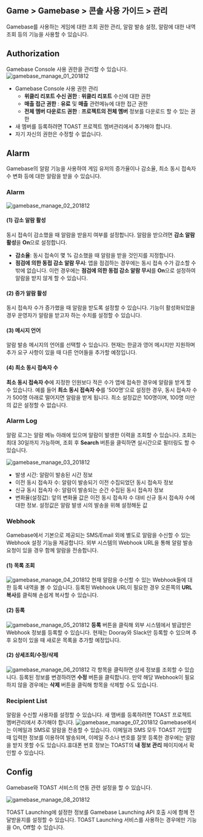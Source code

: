 ## Game > Gamebase > 콘솔 사용 가이드 >  관리

Gamebase를 사용하는 게임에 대한 조회 권한 관리, 알람 발송 설정, 알람에 대한 내역 조회 등의 기능을 사용할 수 있습니다.



## Authorization

Gamebase Console 사용 권한을 관리할 수 있습니다.
![gamebase_manage_01_201812](https://static.toastoven.net/prod_gamebase/Operators_guide/gamebase_manage_01_202003.png)

* Gamebase Console 사용 권한 관리
  * **위클리 리포트 수신 권한** : **위클리 리포트** 수신에 대한 권한
  * **매출 접근 권한** : **유료** 및 **매출** 관련메뉴에 대한 접근 권한
  * **전체 멤버 다운로드 권한** : **프로젝트의 전체 멤버** 정보를 다운로드 할 수 있는 권한
* 새 멤버를 등록하려면 TOAST 프로젝트 멤버관리에서 추가해야 합니다.
* 자기 자신의 권한은 수정할 수 없습니다.


## Alarm

Gamebase의 알람 기능을 사용하여 게임 유저의 증가율이나 감소율, 최소 동시 접속자 수 변화 등에 대한 알람을 받을 수 있습니다.

### Alarm

![gamebase_manage_02_201812](https://static.toastoven.net/prod_gamebase/gamebase_manage_02_201812.png)

#### (1) 감소 알람 활성
동시 접속이 감소했을 때 알람을 받을지 여부를 설정합니다. 알람을 받으려면 **감소 알람 활성**을 **On**으로 설정합니다.

- **감소율**: 동시 접속이 몇 % 감소했을 때 알람을 받을 것인지를 지정합니다.
- **점검에 의한 동접 감소 알람 무시**: 앱을 점검하는 경우에는 동시 접속 수가 감소할 수밖에 없습니다.
  이런 경우에는 **점검에 의한 동접 감소 알람 무시**를 **On**으로 설정하여 알람을 받지 않게 할 수 있습니다.

#### (2) 증가 알람 활성
동시 접속자 수가 증가했을 때 알람을 받도록 설정할 수 있습니다.
기능이 활성화되었을 경우 운영자가 알람을 받고자 하는 수치를 설정할 수 있습니다.

#### (3) 메시지 언어
알람 발송 메시지의 언어를 선택할 수 있습니다. 현재는 한글과 영어 메시지만 지원하며 추가 요구 사항이 있을 때 다른 언어들을 추가할 예정입니다.

#### (4) 최소 동시 접속자 수
**최소 동시 접속자 수**에 지정한 인원보다 적은 수가 앱에 접속한 경우에 알람을 받게 할 수 있습니다. 예를 들어 **최소 동시 접속자 수**를 '500명'으로 설정한 경우, 동시 접속자 수가 500명 아래로 떨어지면 알람을 받게 됩니다. 최소 설정값은 100명이며, 100명 미만의 값은 설정할 수 없습니다.

### Alarm Log

알람 로그는 알람 메뉴 아래에 있으며 알람이 발생한 이력을 조회할 수 있습니다.
조회는 최대 30일까지 가능하며, 조회 후 **Search** 버튼을 클릭하면 실시간으로 필터링도 할 수 있습니다.

![gamebase_manage_03_201812](https://static.toastoven.net/prod_gamebase/gamebase_manage_03_201812.png)

- 발생 시간: 알람이 발송된 시간 정보
- 이전 동시 접속자 수: 알람이 발송되기 이전 수집되었던 동시 접속자 정보
- 신규 동시 접속자 수: 알람이 발송되는 순간 수집된 동시 접속자 정보
- 변화율(설정값): 앞의 변화율 값은 이전 동시 접속자 수 대비 신규 동시 접속자 수에 대한 정보. 설정값은 알람 발생 시의 발송을 위해 설정해둔 값

### Webhook
Gamebase에서 기본으로 제공되는 SMS/Email 외에 별도로 알람을 수신할 수 있는 Webhook 설정 기능을 제공합니다.
외부 시스템의 Webhook URL을 통해 알람 발송 요청이 있을 경우 함께 알람을 전송합니다.

#### (1) 목록 조회
![gamebase_manage_04_201812](https://static.toastoven.net/prod_gamebase/gamebase_manage_04_201812.png)
현재 알람을 수신할 수 있는 Webhook들에 대한 등록 내역을 볼 수 있습니다.
등록된 Webhook URL이 필요한 경우 오른쪽의 **URL 복사**를 클릭해 손쉽게 복사할 수 있습니다.

#### (2) 등록
![gamebase_manage_05_201812](https://static.toastoven.net/prod_gamebase/gamebase_manage_05_201812.png)
**등록** 버튼을 클릭해 외부 시스템에서 발급받은 Webhook 정보를 등록할 수 있습니다.
현재는 Dooray와 Slack만 등록할 수 있으며 추후 요청이 있을 때 새로운 목록을 추가할 예정입니다.

#### (2) 상세조회/수정/삭제
![gamebase_manage_06_201812](https://static.toastoven.net/prod_gamebase/gamebase_manage_06_201812.png)
각 항목을 클릭하면 상세 정보를 조회할 수 있습니다.
등록된 정보를 변경하려면 **수정** 버튼을 클릭합니다. 만약 해당 Webhook이 필요하지 않을 경우에는 **삭제** 버튼을 클릭해 항목을 삭제할 수도 있습니다.

### Recipient List

알람을 수신할 사용자를 설정할 수 있습니다. 새 맴버를 등록하려면 TOAST 프로젝트 멤버관리에서 추가해야  합니다.
![gamebase_manage_07_201812](https://static.toastoven.net/prod_gamebase/gamebase_manage_07_201812.png)
Gamebase에서는 이메일과 SMS로 알람을 전송할 수 있습니다.
이메일과 SMS 모두 TOAST 가입할 때 입력한 정보를 이용하여 발송되며, 이메일 주소나 번호를 잘못 등록한 경우에는 알람을 받지 못할 수도 있습니다.휴대폰 번호 정보는 TOAST의 **내 정보 관리** 페이지에서 확인할 수 있습니다.


## Config

Gamebase와 TOAST 서비스의 연동 관련 설정을 할 수 있습니다.

![gamebase_manage_08_201812](https://static.toastoven.net/prod_gamebase/gamebase_manage_08_201812.png)

TOAST Launching에 설정한 정보를 Gamebase Launching API 호출 시에 함께 전달받을지를 설정할 수 있습니다. TOAST Launching 서비스를 사용하는 경우에만 기능을 On, Off할 수 있습니다.
